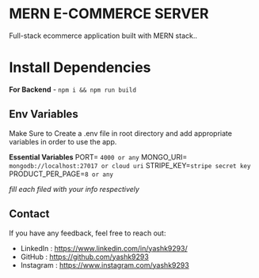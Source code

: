 ﻿# MERN E-COMMERCE SERVER
Full-stack ecommerce application built with MERN stack..

# Install Dependencies

**For Backend** - `npm i && npm run build`


## Env Variables

Make Sure to Create a  .env file in root directory and add appropriate variables in order to use the app.

**Essential Variables**
PORT= `4000 or any`
MONGO_URI= `mongodb://localhost:27017 or cloud uri`
STRIPE_KEY=`stripe secret key`
PRODUCT_PER_PAGE=`8 or any`

_fill each filed with your info respectively_


## Contact
If you have any feedback, feel free to reach out:
- LinkedIn : https://www.linkedin.com/in/yashk9293/
- GitHub : https://github.com/yashk9293
- Instagram : https://www.instagram.com/yashk9293

